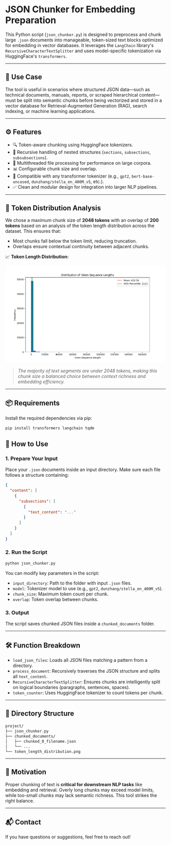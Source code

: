 # JSON Chunker for Embedding Preparation

This Python script (`json_chunker.py`) is designed to preprocess and chunk large `.json` documents into manageable, token-sized text blocks optimized for embedding in vector databases. It leverages the `LangChain` library's `RecursiveCharacterTextSplitter` and uses model-specific tokenization via HuggingFace's `transformers`.

---

## 📂 Use Case

The tool is useful in scenarios where structured JSON data—such as technical documents, manuals, reports, or scraped hierarchical content—must be split into semantic chunks before being vectorized and stored in a vector database for Retrieval-Augmented Generation (RAG), search indexing, or machine learning applications.

---

## ⚙️ Features

- 🔍 Token-aware chunking using HuggingFace tokenizers.
- 📁 Recursive handling of nested structures (`sections`, `subsections`, `subsubsections`).
- 🔄 Multithreaded file processing for performance on large corpora.
- 📊 Configurable chunk size and overlap.
- 🧠 Compatible with any transformer tokenizer (e.g., `gpt2`, `bert-base-uncased`, `dunzhang/stella_en_400M_v5`, etc.).
- ✅ Clean and modular design for integration into larger NLP pipelines.

---

## 🧪 Token Distribution Analysis

We chose a maximum chunk size of **2048 tokens** with an overlap of **200 tokens** based on an analysis of the token length distribution across the dataset. This ensures that:

- Most chunks fall below the token limit, reducing truncation.
- Overlaps ensure contextual continuity between adjacent chunks.

📈 **Token Length Distribution:**

![Token Distribution](token_length_distribution.png)

> *The majority of text segments are under 2048 tokens, making this chunk size a balanced choice between context richness and embedding efficiency.*

---

## 📦 Requirements

Install the required dependencies via pip:

```bash
pip install transformers langchain tqdm
```

## 🚀 How to Use

### 1. Prepare Your Input

Place your `.json` documents inside an input directory. Make sure each file follows a structure containing:

```json
{
  "content": [
    {
      "subsections": [
        {
          "text_content": "..."
        }
      ]
    }
  ]
}
```

### 2. Run the Script

```bash
python json_chunker.py
```

You can modify key parameters in the script:

* `input_directory`: Path to the folder with input `.json` files.
* `model`: Tokenizer model to use (e.g., `gpt2`, `dunzhang/stella_en_400M_v5`).
* `chunk_size`: Maximum token count per chunk.
* `overlap`: Token overlap between chunks.

### 3. Output

The script saves chunked JSON files inside a `chunked_documents` folder.

---

## 🛠️ Function Breakdown

* `load_json_files`: Loads all JSON files matching a pattern from a directory.
* `process_document`: Recursively traverses the JSON structure and splits all `text_content`.
* `RecursiveCharacterTextSplitter`: Ensures chunks are intelligently split on logical boundaries (paragraphs, sentences, spaces).
* `token_counter`: Uses HuggingFace tokenizer to count tokens per chunk.

---

## 📁 Directory Structure

```
project/
├── json_chunker.py
├── chunked_documents/
│   ├── chunked_0_filename.json
│   └── ...
└── token_length_distribution.png
```

---

## 🧠 Motivation

Proper chunking of text is **critical for downstream NLP tasks** like embedding and retrieval. Overly long chunks may exceed model limits, while too-small chunks may lack semantic richness. This tool strikes the right balance.

---

## 📬 Contact

If you have questions or suggestions, feel free to reach out!

